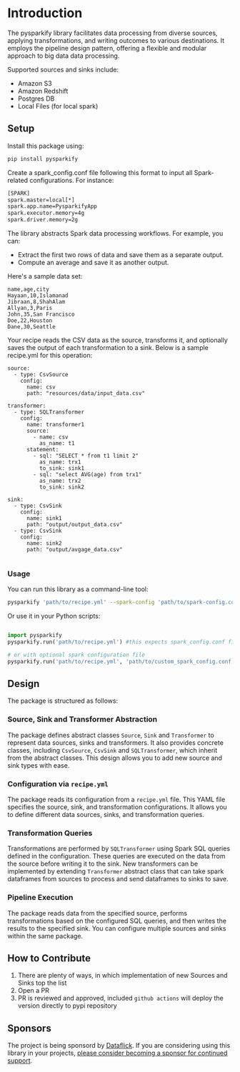 # Introduction
The pysparkify library facilitates data processing from diverse sources, applying transformations, and writing outcomes to various destinations. It employs the pipeline design pattern, offering a flexible and modular approach to big data data processing.

Supported sources and sinks include:

- Amazon S3
- Amazon Redshift
- Postgres DB
- Local Files (for local spark)

## Setup

Install this package using:

```bash
pip install pysparkify
```

Create a spark_config.conf file following this format to input all Spark-related configurations. For instance:

```bash
[SPARK]
spark.master=local[*]
spark.app.name=PysparkifyApp
spark.executor.memory=4g
spark.driver.memory=2g
```

The library abstracts Spark data processing workflows. For example, you can:

- Extract the first two rows of data and save them as a separate output.
- Compute an average and save it as another output.

Here's a sample data set:

```
name,age,city
Hayaan,10,Islamanad
Jibraan,8,ShahAlam
Allyan,3,Paris
John,35,San Francisco
Doe,22,Houston
Dane,30,Seattle
```

Your recipe reads the CSV data as the source, transforms it, and optionally saves the output of each transformation to a sink. Below is a sample recipe.yml for this operation:

```
source:
  - type: CsvSource
    config:
      name: csv
      path: "resources/data/input_data.csv"

transformer:
  - type: SQLTransformer
    config:
      name: transformer1
      source: 
        - name: csv
          as_name: t1
      statement: 
        - sql: "SELECT * from t1 limit 2"
          as_name: trx1
          to_sink: sink1
        - sql: "select AVG(age) from trx1"
          as_name: trx2
          to_sink: sink2

sink:
  - type: CsvSink
    config:
      name: sink1
      path: "output/output_data.csv"
  - type: CsvSink
    config:
      name: sink2
      path: "output/avgage_data.csv"
      
```


### Usage

You can run this library as a command-line tool:

```bash
pysparkify 'path/to/recipe.yml' --spark-config 'path/to/spark-config.conf'
```

Or use it in your Python scripts:

```python

import pysparkify
pysparkify.run('path/to/recipe.yml') #this expects spark_config.conf file on path `config/spark_config.conf` path

# or with optional spark configuration file
pysparkify.run('path/to/recipe.yml', 'path/to/custom_spark_config.conf')

```

## Design

The package is structured as follows:

### Source, Sink and Transformer Abstraction

The package defines abstract classes `Source`, `Sink` and `Transformer` to represent data sources, sinks and transformers. It also provides concrete classes, including `CsvSource`, `CsvSink` and `SQLTransformer`, which inherit from the abstract classes. This design allows you to add new source and sink types with ease.

### Configuration via `recipe.yml`

The package reads its configuration from a `recipe.yml` file. This YAML file specifies the source, sink, and transformation configurations. It allows you to define different data sources, sinks, and transformation queries.

### Transformation Queries

Transformations are performed by `SQLTransformer` using Spark SQL queries defined in the configuration. These queries are executed on the data from the source before writing it to the sink. New transformers can be implemented by extending `Transformer` abstract class that can take spark dataframes from sources to process and send dataframes to sinks to save.

### Pipeline Execution

The package reads data from the specified source, performs transformations based on the configured SQL queries, and then writes the results to the specified sink. You can configure multiple sources and sinks within the same package.


## How to Contribute

1. There are plenty of ways, in which implementation of new Sources and Sinks top the list
2. Open a PR
3. PR is reviewed and approved, included `github actions` will deploy the version directly to pypi repository


## Sponsors

The project is being sponsord by [Dataflick](https://www.dataflick.dev).
If you are considering using this library in your projects, [please consider becoming a sponsor for continued support](mailto:raohammad@gmail.com?subject=Become%20A%20Sponsor).